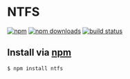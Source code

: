# NTFS
[![npm](http://img.shields.io/npm/v/ntfs.svg?style=flat)](https://npmjs.org/ntfs)
[![npm downloads](http://img.shields.io/npm/dm/ntfs.svg?style=flat)](https://npmjs.org/ntfs)
[![build status](http://img.shields.io/travis/jhermsmeier/node-ntfs.svg?style=flat)](https://travis-ci.org/jhermsmeier/node-ntfs)

## Install via [npm](https://npmjs.org)

```sh
$ npm install ntfs
```

